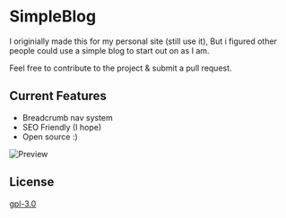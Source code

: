 
# SimpleBlog

I originially made this for my personal site (still use it), But i figured other people could use a simple blog to start out on as I am.

Feel free to contribute to the project & submit a pull request.




## Current Features

- Breadcrumb nav system
- SEO Friendly (I hope)
- Open source :)


![Preview](https://i.imgur.com/HB6rZ2r.png)

## License

[gpl-3.0](https://choosealicense.com/licenses/gpl-3.0/)

